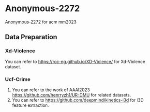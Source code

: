 # Anonymous-2272
Anonymous-2272 for acm mm2023

## Data Preparation

### Xd-Violence
You can refer to https://roc-ng.github.io/XD-Violence/ for Xd-Violence dataset.

### Ucf-Crime
1. You can refer to the work of AAAI2023 https://github.com/henrryzh1/UR-DMU for related datasets.
2. You can refer to https://github.com/deepmind/kinetics-i3d for I3D feature extraction.


